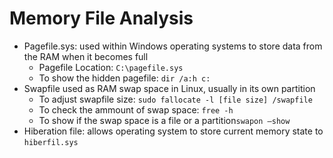 # Memory File Analysis

* Pagefile.sys: used within Windows operating systems to store data from the RAM when it becomes full
  * Pagefile Location: `C:\pagefile.sys`
  * To show the hidden pagefile: `dir /a:h c:`
* Swapfile used as RAM swap space in Linux, usually in its own partition
  * To adjust swapfile size: `sudo fallocate -l [file size] /swapfile`
  * To check the ammount of swap space: `free -h`
  * To show if the swap space is a file or a partition`swapon –show`
* Hiberation file: allows operating system to store current memory state to `hiberfil.sys`
